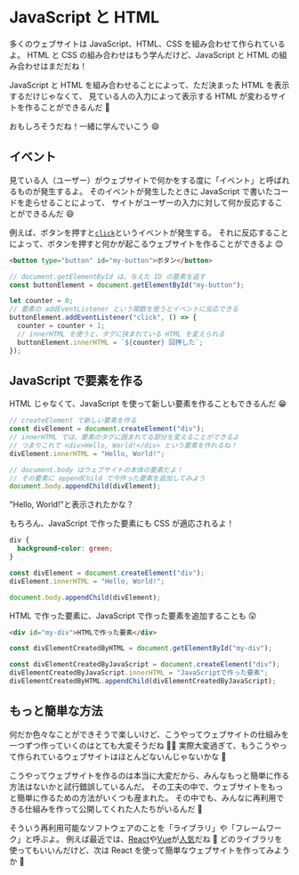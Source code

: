 # JavaScript と HTML

多くのウェブサイトは JavaScript、HTML、CSS を組み合わせて作られているよ。
HTML と CSS の組み合わせはもう学んだけど、JavaScript と HTML の組み合わせはまだだね！

JavaScript と HTML を組み合わせることによって、ただ決まった HTML を表示するだけじゃなくて、
見ている人の入力によって表示する HTML が変わるサイトを作ることができるんだ 🤯

おもしろそうだね！一緒に学んでいこう 😄

## イベント

見ている人（ユーザー）がウェブサイトで何かをする度に「イベント」と呼ばれるものが発生するよ。
そのイベントが発生したときに JavaScript で書いたコードを走らせることによって、
サイトがユーザーの入力に対して何か反応することができるんだ 😄

例えば、ボタンを押すと[`click`](https://developer.mozilla.org/ja/docs/Web/API/Element/click_event)というイベントが発生する。
それに反応することによって、ボタンを押すと何かが起こるウェブサイトを作ることができるよ 😊

```html
<button type="button" id="my-button">ボタン</button>
```

```javascript
// document.getElementById は、与えた ID の要素を返す
const buttonElement = document.getElementById("my-button");

let counter = 0;
// 要素の addEventListener という関数を使うとイベントに反応できる
buttonElement.addEventListener("click", () => {
  counter = counter + 1;
  // innerHTML を使うと、タグに挟まれている HTML を変えられる
  buttonElement.innerHTML = `${counter} 回押した`;
});
```

## JavaScript で要素を作る

HTML じゃなくて、JavaScript を使って新しい要素を作ることもできるんだ 😁

```javascript
// createElement で新しい要素を作る
const divElement = document.createElement("div");
// innerHTML では、要素のタグに囲まれてる部分を変えることができるよ
// つまりこれで <div>Hello, World!</div> という要素を作れるね！
divElement.innerHTML = "Hello, World!";

// document.body はウェブサイトの本体の要素だよ！
// その要素に appendChild で今作った要素を追加してみよう
document.body.appendChild(divElement);
```

"Hello, World!"と表示されたかな？

もちろん、JavaScript で作った要素にも CSS が適応されるよ！

```css
div {
  background-color: green;
}
```

```javascript
const divElement = document.createElement("div");
divElement.innerHTML = "Hello, World!";

document.body.appendChild(divElement);
```

HTML で作った要素に、JavaScript で作った要素を追加することも 😲

```html
<div id="my-div">HTMLで作った要素</div>
```

```javascript
const divElementCreatedByHTML = document.getElementById("my-div");

const divElementCreatedByJavaScript = document.createElement("div");
divElementCreatedByJavaScript.innerHTML = "JavaScriptで作った要素";
divElementCreatedByHTML.appendChild(divElementCreatedByJavaScript);
```

## もっと簡単な方法

何だか色々なことができそうで楽しいけど、こうやってウェブサイトの仕組みを一つずつ作っていくのはとても大変そうだね 😵‍💫
実際大変過ぎて、もうこうやって作られているウェブサイトはほとんどないんじゃないかな 🤔

こうやってウェブサイトを作るのは本当に大変だから、みんなもっと簡単に作る方法はないかと試行錯誤しているんだ。
その工夫の中で、ウェブサイトをもっと簡単に作るための方法がいくつも産まれた。
その中でも、みんなに再利用できる仕組みを作って公開してくれた人たちがいるんだ 👏

そういう再利用可能なソフトウェアのことを「ライブラリ」や「フレームワーク」と呼ぶよ。
例えば最近では、[React](https://reactjs.org)や[Vue](https://vuejs.org)が[人気](https://2020.stateofjs.com/en-US/technologies/front-end-frameworks/)だね 🙂
どのライブラリを使ってもいいんだけど、次は React を使って簡単なウェブサイトを作ってみようか 🥳
